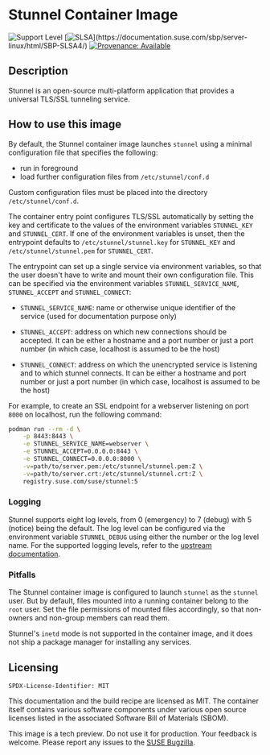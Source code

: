 # Stunnel Container Image

![Support Level](https://img.shields.io/badge/Support_Level-techpreview-blue)
[![SLSA](https://img.shields.io/badge/SLSA_(v0.1)-Level_4-Green)](https://documentation.suse.com/sbp/server-linux/html/SBP-SLSA4/)
[![Provenance: Available](https://img.shields.io/badge/Provenance-Available-Green)](https://documentation.suse.com/container/all/html/Container-guide/index.html#container-verify)


## Description

Stunnel is an open-source multi-platform application that provides a universal
TLS/SSL tunneling service.


## How to use this image

By default, the Stunnel container image launches `stunnel` using a minimal
configuration file that specifies the following:
- run in foreground
- load further configuration files from `/etc/stunnel/conf.d`

Custom configuration files must be placed into the directory
`/etc/stunnel/conf.d`.

The container entry point configures TLS/SSL automatically by setting the key
and certificate to the values of the environment variables `STUNNEL_KEY` and
`STUNNEL_CERT`. If one of the environment variables is unset, then the
entrypoint defaults to `/etc/stunnel/stunnel.key` for `STUNNEL_KEY` and
`/etc/stunnel/stunnel.pem` for `STUNNEL_CERT`.

The entrypoint can set up a single service via environment variables, so that
the user doesn't have to write and mount their own configuration file. This can
be specified via the environment variables `STUNNEL_SERVICE_NAME`,
`STUNNEL_ACCEPT` and `STUNNEL_CONNECT`:

- `STUNNEL_SERVICE_NAME`: name or otherwise unique identifier of the service
  (used for documentation purpose only)

- `STUNNEL_ACCEPT`: address on which new connections should be accepted. It can
  be either a hostname and a port number or just a port number (in which case,
  localhost is assumed to be the host)

- `STUNNEL_CONNECT`: address on which the unencrypted service is listening and
  to which stunnel connects. It can be either a hostname and port number or just
  a port number (in which case, localhost is assumed to be the host)


For example, to create an SSL endpoint for a webserver listening on port `8000`
on localhost, run the following command:

```bash
podman run --rm -d \
    -p 8443:8443 \
    -e STUNNEL_SERVICE_NAME=webserver \
    -e STUNNEL_ACCEPT=0.0.0.0:8443 \
    -e STUNNEL_CONNECT=0.0.0.0:8000 \
    -v=path/to/server.pem:/etc/stunnel/stunnel.pem:Z \
    -v=path/to/server.crt:/etc/stunnel/stunnel.crt:Z \
    registry.suse.com/suse/stunnel:5
```


### Logging

Stunnel supports eight log levels, from 0 (emergency) to 7 (debug) with 5
(notice) being the default. The log level can be configured via the environment
variable `STUNNEL_DEBUG` using either the number or the log level name. For the
supported logging levels, refer to the [upstream
documentation](https://www.stunnel.org/static/stunnel.html#debug-FACILITY.-LEVEL).


### Pitfalls

The Stunnel container image is configured to launch `stunnel` as the `stunnel`
user. But by default, files mounted into a running container belong to the
`root` user. Set the file permissions of mounted files accordingly, so that
non-owners and non-group members can read them.

Stunnel's `inetd` mode is not supported in the container image, and it does not
ship a package manager for installing any services.


## Licensing

`SPDX-License-Identifier: MIT`

This documentation and the build recipe are licensed as MIT.
The container itself contains various software components under various open source licenses listed in the associated
Software Bill of Materials (SBOM).

This image is a tech preview. Do not use it for production.
Your feedback is welcome.
Please report any issues to the [SUSE Bugzilla](https://bugzilla.suse.com/enter_bug.cgi?product=PUBLIC%20SUSE%20Linux%20Enterprise%20Base%20Container%20Images).
